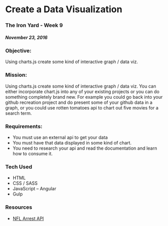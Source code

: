 # Create a Data Visualization

### The Iron Yard - Week 9
##### November 23, 2016

### Objective:  
Using charts.js create some kind of interactive graph / data viz.

### Mission:
Using charts.js create some kind of interactive graph / data viz. You can either incorporate chart.js into any of your existing projects or you can do something completely brand new. For example you could go back into your github recreation project and do present some of your github data in a graph, or you could use rotten tomatoes api to chart out five movies for a search term.

### Requirements:
- You must use an external api to get your data
- You must have that data displayed in some kind of chart.
- You need to research your api and read the documentation and learn how to consume it.

### Tech Used
- HTML
- CSS / SASS
- JavaScript
– Angular
- Gulp

### Resources
- [NFL Arrest API](http://nflarrest.com/api/)
